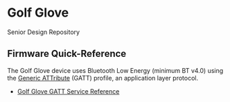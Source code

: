 # Golf Glove
Senior Design Repository

## Firmware Quick-Reference
The Golf Glove device uses Bluetooth Low Energy (minimum BT v4.0) using the [Generic ATTribute](https://en.wikipedia.org/wiki/Bluetooth_Low_Energy#GATT_operations) (GATT) profile, an application layer protocol.

* [Golf Glove GATT Service Reference](firmware/GATT.md)
